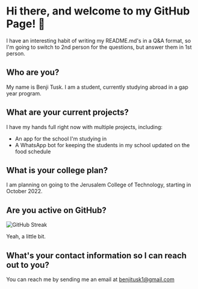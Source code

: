 # Hi there, and welcome to my GitHub Page! 👋
I have an interesting habit of writing my README.md's in a Q&A format, so I'm going to switch to 2nd person for the questions, but answer them in 1st person.
## Who are you?
My name is Benji Tusk. I am a student, currently studying abroad in a gap year program.
## What are your current projects?
I have my hands full right now with multiple projects, including:
- An app for the school I'm studying in
- A WhatsApp bot for keeping the students in my school updated on the food schedule
## What is your college plan?
I am planning on going to the Jerusalem College of Technology, starting in October 2022.

## Are you active on GitHub?

![GitHub Streak](http://github-readme-streak-stats.herokuapp.com?user=benjitusk&theme=dark-smoky)

Yeah, a little bit.

## What's your contact information so I can reach out to you?
You can reach me by sending me an email at benjitusk1@gmail.com
<!--
**benjitusk/benjitusk** is a ✨ _special_ ✨ repository because its `README.md` (this file) appears on your GitHub profile.

Here are some ideas to get you started:

- 🔭 I’m currently working on ...
- 🌱 I’m currently learning ...
- 👯 I’m looking to collaborate on ...
- 🤔 I’m looking for help with ...
- 💬 Ask me about ...
- 📫 How to reach me: ...
- 😄 Pronouns: ...
- ⚡ Fun fact: ...
-->
